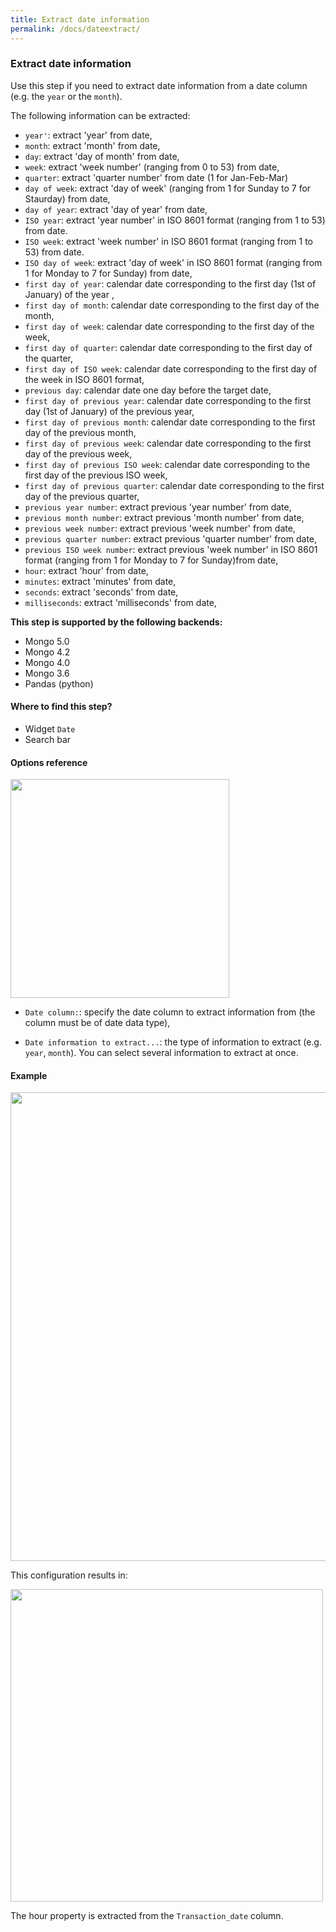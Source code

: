 ```yaml
---
title: Extract date information
permalink: /docs/dateextract/
---
```


### Extract date information

Use this step if you need to extract date information from a date column (e.g.
the `year` or the `month`).

The following information can be extracted:

- `year'`: extract 'year' from date,
- `month`: extract 'month' from date,
- `day`: extract 'day of month' from date,
- `week`: extract 'week number' (ranging from 0 to 53) from date,
- `quarter`: extract 'quarter number' from date (1 for Jan-Feb-Mar)
- `day of week`: extract 'day of week' (ranging from 1 for Sunday to 7 for
  Staurday) from date,
- `day of year`: extract 'day of year' from date,
- `ISO year`: extract 'year number' in ISO 8601 format (ranging from 1 to 53)
  from date.
- `ISO week`: extract 'week number' in ISO 8601 format (ranging from 1 to 53)
  from date.
- `ISO day of week`: extract 'day of week' in ISO 8601 format (ranging from 1 for
  Monday to 7 for Sunday) from date,
- `first day of year`: calendar date corresponding to the first day (1st of January) of the year ,
- `first day of month`: calendar date corresponding to the first day of the month,
- `first day of week`: calendar date corresponding to the first day of the week,
- `first day of quarter`: calendar date corresponding to the first day of the quarter,
- `first day of ISO week`: calendar date corresponding to the first day of the week in ISO 8601 format,
- `previous day`: calendar date one day before the target date,
- `first day of previous year`: calendar date corresponding to the first day (1st of January) of the previous year,
- `first day of previous month`: calendar date corresponding to the first day of the previous month,
- `first day of previous week`: calendar date corresponding to the first day of the previous week,
- `first day of previous ISO week`: calendar date corresponding to the first day of the previous ISO week,
- `first day of previous quarter`: calendar date corresponding to the first day of the previous quarter,
- `previous year number`: extract previous 'year number' from date,
- `previous month number`: extract previous 'month number' from date,
- `previous week number`: extract previous 'week number' from date,
- `previous quarter number`: extract previous 'quarter number' from date,
- `previous ISO week number`: extract previous 'week number' in ISO 8601 format (ranging from 1 for Monday to 7 for Sunday)from date,
- `hour`: extract 'hour' from date,
- `minutes`: extract 'minutes' from date,
- `seconds`: extract 'seconds' from date,
- `milliseconds`: extract 'milliseconds' from date,

**This step is supported by the following backends:**

- Mongo 5.0
- Mongo 4.2
- Mongo 4.0
- Mongo 3.6
- Pandas (python)

#### Where to find this step?

- Widget `Date`
- Search bar

#### Options reference

<img src="../../img/docs/user-interface/dateextract_step_form.jpg" width="350" />

- `Date column:`: specify the date column to extract information from
  (the column must be of date data type),

- `Date information to extract...`: the type of information to extract (e.g.
  `year`, `month`). You can select several information to extract at once.

#### Example

<img src="../../img/docs/user-interface/dateextract_example_conf.jpg" width="750" />

This configuration results in:

<img src="../../img/docs/user-interface/dateextract_example_result.jpg" width="500" />

The hour property is extracted from the `Transaction_date` column.
